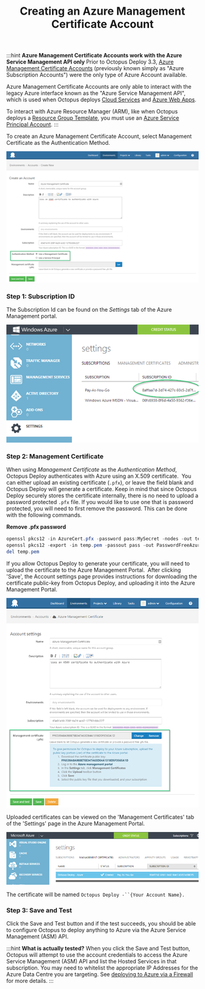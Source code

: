 ﻿---
title: Creating an Azure Management Certificate Account

---


:::hint
**Azure Management Certificate Accounts work with the Azure Service Management API only**
Prior to Octopus Deploy 3.3, [Azure Management Certificate Accounts](/docs/home/key-concepts/environments/accounts/azure-subscription-account.md) (previously known simply as "Azure Subscription Accounts") were the only type of Azure Account available.


Azure Management Certificate Accounts are only able to interact with the legacy Azure interface known as the "Azure Service Management API", which is used when Octopus deploys [Cloud Services](/docs/home/deploying-applications/deploying-to-azure/deploying-a-package-to-an-azure-cloud-service.md) and [Azure Web Apps](/docs/home/deploying-applications/deploying-to-azure/deploying-a-package-to-an-azure-web-app.md).


To interact with Azure Resource Manager (ARM), like when Octopus deploys a [Resource Group Template](/docs/home/guides/azure-deployments/resource-groups/deploy-using-an-azure-resource-group-template.md), you must use an [Azure Service Principal Account](/docs/home/guides/azure-deployments/creating-an-azure-account/creating-an-azure-service-principal-account.md).
:::


To create an Azure Management Certificate Account, select Management Certificate as the Authentication Method.


![](/docs/images/3703001/3964988.png)

### Step 1: Subscription ID


The Subscription Id can be found on the *Settings* tab of the Azure Management portal.


![](/docs/images/3703001/3964989.png)

### Step 2: Management Certificate


When using *Management Certificate* as the *Authentication Method*, Octopus Deploy authenticates with Azure using an X.509 certificate.  You can either upload an existing certificate (`.pfx`), or leave the field blank and Octopus Deploy will generate a certificate. Keep in mind that since Octopus Deploy securely stores the certificate internally, there is no need to upload a password protected `.pfx` file. If you would like to use one that is password protected, you will need to first remove the password. This can be done with the following commands.

**Remove .pfx password**

```powershell
openssl pkcs12 -in AzureCert.pfx -password pass:MySecret -nodes -out temp.pem
openssl pkcs12 -export -in temp.pem -passout pass -out PasswordFreeAzureCert.pfx
del temp.pem
```


If you allow Octopus Deploy to generate your certificate, you will need to upload the certificate to the Azure Management Portal.  After clicking 'Save', the Account settings page provides instructions for downloading the certificate public-key from Octopus Deploy, and uploading it into the Azure Management Portal.


![](/docs/images/3703001/3964991.png)


Uploaded certificates can be viewed on the 'Management Certificates' tab of the 'Settings' page in the Azure Management Portal.


![](/docs/images/3703001/3964990.png)


The certificate will be named `Octopus Deploy -``{Your Account Name}.`

### Step 3: Save and Test


Click the Save and Test button and if the test succeeds, you should be able to configure Octopus to deploy anything to Azure via the Azure Service Management (ASM) API.

:::hint
**What is actually tested?**
When you click the Save and Test button, Octopus will attempt to use the account credentials to access the Azure Service Management (ASM) API and list the Hosted Services in that subscription. You may need to whitelist the appropriate IP Addresses for the Azure Data Centre you are targeting. See [deploying to Azure via a Firewall](/docs/home/deploying-applications/deploying-to-azure.md) for more details.
:::

